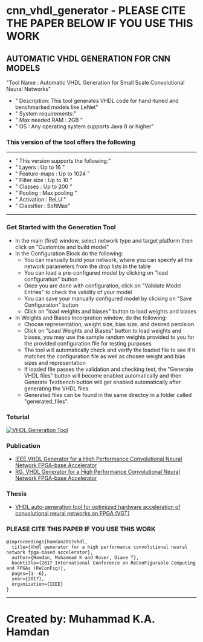 # cnn_vhdl_generator - PLEASE CITE THE PAPER BELOW IF YOU USE THIS WORK
## AUTOMATIC VHDL GENERATION FOR CNN MODELS

"Tool Name :  Automatic VHDL Generation for Small Scale Convolutional Neural Networks"
+ " Description: This tool generates VHDL code for hand-tuned and benchmarked models like LeNet"
+ " System requirements:"
+ " Max needed RAM : 2GB "
+ " OS :  Any operating system supports Java 8 or higher"


### This version of the tool offers the following
 ---------------------------------------- 
+ " This version supports the following:"
+ " Layers :  Up to 16 "
+ " Feature-maps :  Up to 1024 "
+ " Filter size :  Up to 10 "
+ " Classes :  Up to 200 "
+ " Pooling :  Max pooling "
+ " Activation :  ReLU "
+ " Classifier :  SoftMax"

----------------------------------------

### Get Started with the Generation Tool

* In the main (first) window, select network type and target platform then click on "Customize and build model"
* In the Configuration Block do the following:
	* You can manually build your network, where you can specify all the network parameters from the drop lists in the table
	* You can load a pre-configured model by clicking on "load configuration" button
	* Once you are done with configuration, click on "Validate Model Entries" to check the validity of your model
	* You can save your manually configured model by clicking on "Save Configuration" button
	* Click on "load weights and biases" button to load weights and biases
 * In Weights and Biases Incorpration window, do the following:
	* Choose representation, weight size, bias size, and desired percision 
	* Click on "Load Weights and Biases" button to load weights and biases, 
	  you may use the sample random weights provided to you for the provided configuration file for testing purposes
	* The tool will automatically check and verify the loaded file to see if it matches the configuration file as well as chosen
	  weight and bias sizes and representation 
	* If loaded file passes the validation and checking test, the "Generate VHDL files" button will become enabled automatically
	  and then Generate Testbench button will get enabled automatically after generating the VHDL files. 
	* Generated files can be found in the same directoy in a folder called "generated_files".
	
### Toturial
[![VHDL Generation Tool](https://img.youtube.com/vi/SAnRrkk_XR0/0.jpg)](https://youtu.be/MJUEAay7xpI)
	
### Publication
* [IEEE VHDL Generator for a High Performance Convolutional Neural Network FPGA-base Accelerator](http://ieeexplore.ieee.org/document/8279827/)
* [RG.  VHDL Generator for a High Performance Convolutional Neural Network FPGA-base Accelerator](https://www.researchgate.net/publication/322942712_VHDL_generator_for_a_high_performance_convolutional_neural_network_FPGA-based_accelerator)

### Thesis 
* [VHDL auto-generation tool for optimized hardware acceleration of convolutional neural networks on FPGA (VGT) ](https://lib.dr.iastate.edu/etd/16368/)

### PLEASE CITE THIS PAPER IF YOU USE THIS WORK
```
@inproceedings{hamdan2017vhdl,
  title={Vhdl generator for a high performance convolutional neural network fpga-based accelerator},
  author={Hamdan, Muhammad K and Rover, Diane T},
  booktitle={2017 International Conference on ReConFigurable Computing and FPGAs (ReConFig)},
  pages={1--6},
  year={2017},
  organization={IEEE}
}
```
------------------------------------------
# Created by: Muhammad K.A. Hamdan	 
